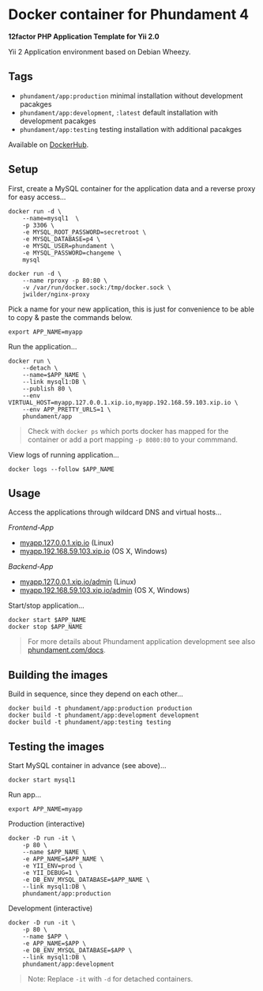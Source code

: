 Docker container for Phundament 4
=================================

**12factor PHP Application Template for Yii 2.0**


Yii 2 Application environment based on Debian Wheezy.


Tags
----

- `phundament/app:production` minimal installation without development pacakges
- `phundament/app:development`, `:latest` default installation with development pacakges
- `phundament/app:testing` testing installation with additional pacakges

Available on [DockerHub](https://registry.hub.docker.com/u/phundament/app/).


Setup
-----

First, create a MySQL container for the application data and a reverse proxy for easy access...

```
docker run -d \
    --name=mysql1  \
    -p 3306 \
    -e MYSQL_ROOT_PASSWORD=secretroot \
    -e MYSQL_DATABASE=p4 \
    -e MYSQL_USER=phundament \
    -e MYSQL_PASSWORD=changeme \
    mysql

docker run -d \
    --name rproxy -p 80:80 \
    -v /var/run/docker.sock:/tmp/docker.sock \
    jwilder/nginx-proxy
```

Pick a name for your new application, this is just for convenience to be able to copy & paste the commands below. 

```
export APP_NAME=myapp
```

Run the application...

```
docker run \
    --detach \
    --name=$APP_NAME \
    --link mysql1:DB \
    --publish 80 \
    --env VIRTUAL_HOST=myapp.127.0.0.1.xip.io,myapp.192.168.59.103.xip.io \
    --env APP_PRETTY_URLS=1 \
    phundament/app
```

> Check with `docker ps` which ports docker has mapped for the container or 
> add a port mapping `-p 8080:80` to your commmand.

View logs of running application...

```
docker logs --follow $APP_NAME
``` 


Usage
-----

Access the applications through wildcard DNS and virtual hosts...

*Frontend-App*

- [myapp.127.0.0.1.xip.io](http://myapp.127.0.0.1.xip.io) (Linux)
- [myapp.192.168.59.103.xip.io](http://myapp.192.168.59.103.xip.io) (OS X, Windows) 

*Backend-App*

- [myapp.127.0.0.1.xip.io/admin](http://myapp.127.0.0.1.xip.io/admin) (Linux)
- [myapp.192.168.59.103.xip.io/admin](http://myapp.192.168.59.103.xip.io/admin) (OS X, Windows) 


Start/stop application...

```
docker start $APP_NAME
docker stop $APP_NAME
```

> For more details about Phundament application development see also [phundament.com/docs](http://phundament.com/docs).


Building the images
-------------------

Build in sequence, since they depend on each other...

```
docker build -t phundament/app:production production
docker build -t phundament/app:development development
docker build -t phundament/app:testing testing
```

Testing the images
------------------

Start MySQL container in advance (see above)...

```
docker start mysql1
```

Run app...

```
export APP_NAME=myapp
```

Production (interactive)

```
docker -D run -it \
    -p 80 \
    --name $APP_NAME \
    -e APP_NAME=$APP_NAME \
    -e YII_ENV=prod \
    -e YII_DEBUG=1 \
    -e DB_ENV_MYSQL_DATABASE=$APP_NAME \
    --link mysql1:DB \
    phundament/app:production
```

Development (interactive)

```
docker -D run -it \
    -p 80 \
    --name $APP \
    -e APP_NAME=$APP \
    -e DB_ENV_MYSQL_DATABASE=$APP \
    --link mysql1:DB \
    phundament/app:development
```

> Note: Replace `-it` with `-d` for detached containers.


 